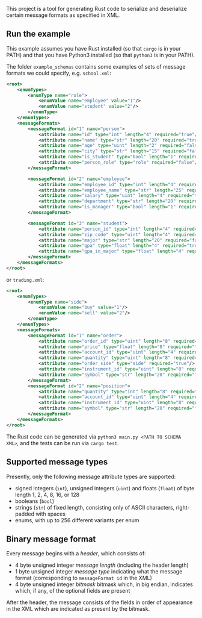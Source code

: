 This project is a tool for generating Rust code to serialize and deserialize certain message formats as specified in XML.

<h2> Run the example </h2>

This example assumes you have Rust installed (so that `cargo` is in your PATH) and that you have Python3 installed (so that `python3` is in your PATH).

The folder `example_schemas` contains some examples of sets of message formats we could specify, e.g. `school.xml`:
```xml
<root>
    <enumTypes>
        <enumType name="role">
            <enumValue name="employee" value="1"/>
            <enumValue name="student" value="2"/>
        </enumType>
    </enumTypes>
    <messageFormats>
        <messageFormat id="1" name="person">
            <attribute name="id" type="int" length="4" required="true"/>
            <attribute name="name" type="str" length="20" required="true"/>
            <attribute name="age" type="uint" length="2" required="false"/>
            <attribute name="city" type="str" length="15" required="false"/>
            <attribute name="is_student" type="bool" length="1" required="true"/>
            <attribute name="person_role" type="role" required="false"/> 
        </messageFormat>

        <messageFormat id="2" name="employee">
            <attribute name="employee_id" type="int" length="4" required="true"/>
            <attribute name="employee_name" type="str" length="25" required="true"/>
            <attribute name="salary" type="uint" length="4" required="true"/>
            <attribute name="department" type="str" length="20" required="false"/>
            <attribute name="is_manager" type="bool" length="1" required="true"/>
        </messageFormat>

        <messageFormat id="3" name="student">
            <attribute name="person_id" type="int" length="4" required="true"/>
            <attribute name="zip_code" type="uint" length="4" required="true"/>
            <attribute name="major" type="str" length="20" required="false"/>
            <attribute name="gpa" type="float" length="4" required="true"/>
            <attribute name="gpa_in_major" type="float" length="4" required="false"/>
        </messageFormat>
    </messageFormats>
</root>
```

or `trading.xml`:
```xml
<root>
    <enumTypes>
        <enumType name="side">
            <enumValue name="buy" value="1"/>
            <enumValue name="sell" value="2"/>
        </enumType>
    </enumTypes>
    <messageFormats>
        <messageFormat id="1" name="order">
            <attribute name="order_id" type="uint" length="8" required="true"/>
            <attribute name="price" type="float" length="8" required="true"/>
            <attribute name="account_id" type="uint" length="4" required="false"/>
            <attribute name="quantity" type="uint" length="8" required="true"/>
            <attribute name="order_side" type="side" required="true"/>
            <attribute name="instrument_id" type="uint" length="8" required="true"/>
            <attribute name="symbol" type="str" length="20" required="false"/>
        </messageFormat>
        <messageFormat id="2" name="position">
            <attribute name="quantity" type="int" length="8" required="true"/>
            <attribute name="account_id" type="uint" length="4" required="false"/>
            <attribute name="instrument_id" type="uint" length="8" required="true"/>
            <attribute name="symbol" type="str" length="20" required="false"/>
        </messageFormat>
    </messageFormats>
</root>
```

The Rust code can be generated via `python3 main.py <PATH TO SCHEMA XML>`, and the tests can be run via `cargo test`.

<h2>Supported message types</h2>
Presently, only the following message attribute types are supported:

- signed integers (`int`), unsigned integers (`uint`) and floats (`float`) of byte length 1, 2, 4, 8, 16, or 128
- booleans (`bool`)
- strings (`str`) of fixed length, consisting only of ASCII characters, right-padded with spaces
- enums, with up to 256 different variants per enum

<h2>Binary message format</h2>
Every message begins with a <i>header</i>, which consists of:

- 4 byte unsigned integer <i>message length</i> (including the header length)
- 1 byte unsigned integer <i>message type</i> indicating what the message format (corresponding to `messageFormat id` in the XML)
- 4 byte unsigned integer <i>bitmask</i> bitmask which, in big endian, indicates which, if any, of the optional fields are present

After the header, the message consists of the fields in order of appearance in the XML which are indicated as present by the bitmask.